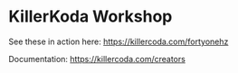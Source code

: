 # KillerKoda Workshop

See these in action here: https://killercoda.com/fortyonehz

Documentation: https://killercoda.com/creators
